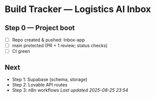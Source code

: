 # Build Tracker — Logistics AI Inbox

## Step 0 — Project boot
- [ ] Repo created & pushed: Inbox-app
- [ ] main protected (PR + 1 review; status checks)
- [ ] CI green

## Next
- Step 1: Supabase (schema, storage)
- Step 2: Lovable API routes
- Step 3: n8n workflows
_Last updated 2025-08-25 23:54_
